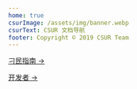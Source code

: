 ```yaml
---
home: true
csurImage: /assets/img/banner.webp
csurText: CSUR 文档导航
footer: Copyright © 2019 CSUR Team
---
```


<p class="action"><a href="/docs/guide/" class="nav-link action-button">刁民指南 →</a></p>
<p class="action"><a href="/docs/dev/" class="nav-link action-button">开发者 →</a></p>


<!-- <div class="footer">
    <p align="center">Copyright © 2019 amamIya</p>
    <p>苏ICP备18045829号 -3</p>
</div>
-->